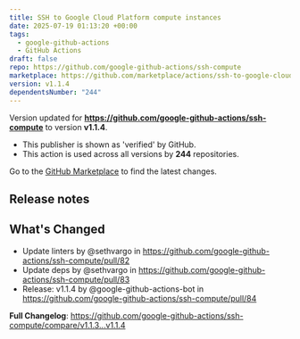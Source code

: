 ```yaml
---
title: SSH to Google Cloud Platform compute instances
date: 2025-07-19 01:13:20 +00:00
tags:
  - google-github-actions
  - GitHub Actions
draft: false
repo: https://github.com/google-github-actions/ssh-compute
marketplace: https://github.com/marketplace/actions/ssh-to-google-cloud-platform-compute-instances
version: v1.1.4
dependentsNumber: "244"
---
```



Version updated for **https://github.com/google-github-actions/ssh-compute** to version **v1.1.4**.
- This publisher is shown as 'verified' by GitHub.
- This action is used across all versions by **244** repositories.

Go to the [GitHub Marketplace](https://github.com/marketplace/actions/ssh-to-google-cloud-platform-compute-instances) to find the latest changes.

## Release notes

## What's Changed
* Update linters by @sethvargo in https://github.com/google-github-actions/ssh-compute/pull/82
* Update deps by @sethvargo in https://github.com/google-github-actions/ssh-compute/pull/83
* Release: v1.1.4 by @google-github-actions-bot in https://github.com/google-github-actions/ssh-compute/pull/84


**Full Changelog**: https://github.com/google-github-actions/ssh-compute/compare/v1.1.3...v1.1.4
